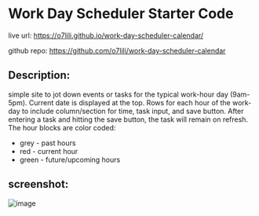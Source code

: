 # Work Day Scheduler Starter Code

live url: https://o7lili.github.io/work-day-scheduler-calendar/

github repo: https://github.com/o7lili/work-day-scheduler-calendar

## Description:
simple site to jot down events or tasks for the typical work-hour day (9am-5pm). Current date is displayed at the top. Rows for each hour of the work-day to include column/section for time, task input, and save button. After entering a task and hitting the save button, the task will remain on refresh.
The hour blocks are color coded: 
- grey - past hours 
- red - current hour 
- green - future/upcoming hours

## screenshot: 
![image](https://user-images.githubusercontent.com/103470899/177838975-704688e9-a96e-419a-bea4-1b7d1242e38c.png)
